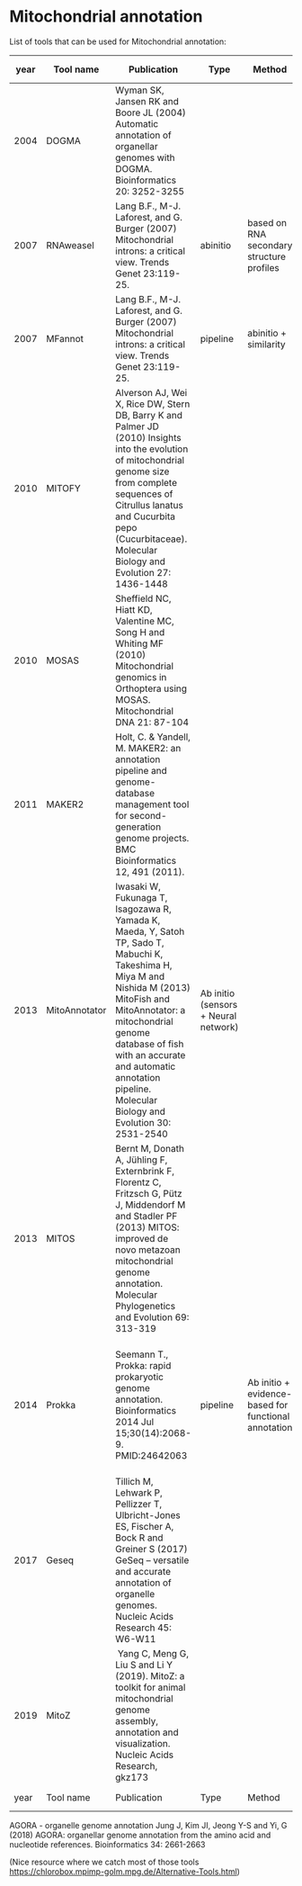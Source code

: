 
# Mitochondrial annotation

List of tools that can be used for Mitochondrial annotation:


| year	| Tool name | Publication | Type | Method | Organism | Comments | Output Format |
| --- | --- | --- | --- | --- | --- | --- | --- |
2004 | DOGMA | Wyman SK, Jansen RK and Boore JL (2004) Automatic annotation of organellar genomes with DOGMA. Bioinformatics 20: 3252-3255 | | | animal mitochondrial and plant chloroplast | |
2007 | RNAweasel | Lang B.F., M-J. Laforest, and G. Burger (2007) Mitochondrial introns: a critical view. Trends Genet 23:119-25. | abinitio | based on RNA secondary structure profiles | | mitochondrial RNAs only |
2007 | MFannot | Lang B.F., M-J. Laforest, and G. Burger (2007) Mitochondrial introns: a critical view. Trends Genet 23:119-25. | pipeline | abinitio + similarity | Organelle and Mitochondrion | helpful with organelle genomes that contain lots of introns. Output not easy to deal with. Here the tool we use to convert in gff: mfannot2gff.pl. But introns type II are not in that gff output. | 
2010 | MITOFY | Alverson AJ, Wei X, Rice DW, Stern DB, Barry K and Palmer JD (2010) Insights into the evolution of mitochondrial genome size from complete sequences of Citrullus lanatus and Cucurbita pepo (Cucurbitaceae). Molecular Biology and Evolution 27: 1436-1448 | | | Plant mitochondrial | |
2010 | MOSAS | Sheffield NC, Hiatt KD, Valentine MC, Song H and Whiting MF (2010) Mitochondrial genomics in Orthoptera using MOSAS. Mitochondrial DNA 21: 87-104 | | | insect mitochondrial genome | |
2011 | MAKER2 | Holt, C. & Yandell, M. MAKER2: an annotation pipeline and genome-database management tool for second-generation genome projects. BMC Bioinformatics 12, 491 (2011). | | | | It uses proteins, transcripts ... Abinitio: Augustus, Fgnesh,Genemark,snap. Need to modify the code to accept specific codon table for mitochondria. Not the best choice but provide nice protein alignments useful for manual curation |	|
2013 | MitoAnnotator | Iwasaki W, Fukunaga T, Isagozawa R, Yamada K, Maeda, Y, Satoh TP, Sado T, Mabuchi K, Takeshima H, Miya M and Nishida M (2013) MitoFish and MitoAnnotator: a mitochondrial genome database of fish with an accurate and automatic annotation pipeline. Molecular Biology and Evolution 30: 2531-2540 | Ab initio (sensors + Neural network) | | Fish | MitoFish is a comprehensive and standardized fish mitochondrial genome database used by MitoAnnotator |
2013 | MITOS | Bernt M, Donath A, Jühling F, Externbrink F, Florentz C, Fritzsch G, Pütz J, Middendorf M and Stadler PF (2013) MITOS: improved de novo metazoan mitochondrial genome annotation. Molecular Phylogenetics and Evolution 69: 313-319 | | | metazoan mitochondrial genome | |
2014 | Prokka | Seemann T., Prokka: rapid prokaryotic genome annotation. Bioinformatics 2014 Jul 15;30(14):2068-9. PMID:24642063 | pipeline | Ab initio + evidence-based for functional annotation | prokaryote | https://github.com/tseemann/prokka Do structural and functional annotation. No intron allowed! | .gff, .gbk, .fna, .faa, .ffn, .sqn, .fsa, .tbl, .err, .log, .txt, .tsv
| 2017 | Geseq | Tillich M, Lehwark P, Pellizzer T, Ulbricht-Jones ES, Fischer A, Bock R and Greiner S (2017) GeSeq – versatile and accurate annotation of organelle genomes. Nucleic Acids Research 45: W6-W11 | | | mitochondria and chloroplast | web based tool |
2019 | MitoZ | Yang C, Meng G, Liu S and Li Y (2019). MitoZ: a toolkit for animal mitochondrial genome assembly, annotation and visualization. Nucleic Acids Research, gkz173 | | | | |
| year	| Tool name | Publication | Type	| Method | Organism | Comments | Output Format |

AGORA - organelle genome annotation
Jung J, Kim JI, Jeong Y-S and Yi, G (2018) AGORA: organellar genome annotation from the amino acid and nucleotide references. Bioinformatics 34: 2661-2663


(Nice resource where we catch most of those tools https://chlorobox.mpimp-golm.mpg.de/Alternative-Tools.html)
